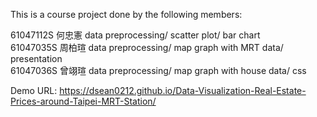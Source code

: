 This is a course project done by the following members:


61047112S 何忠憲 data preprocessing/ scatter plot/ bar chart<br>
61047035S 周柏瑄 data preprocessing/ map graph with MRT data/ presentation<br>
61047036S 曾翊瑄 data preprocessing/ map graph with house data/ css<br>

Demo URL: https://dsean0212.github.io/Data-Visualization-Real-Estate-Prices-around-Taipei-MRT-Station/

